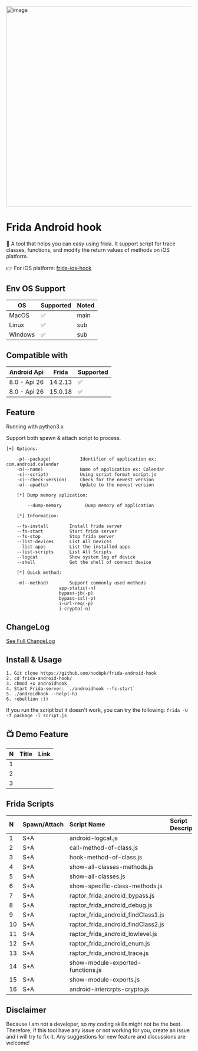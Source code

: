 <img width="544" alt="image" src="https://user-images.githubusercontent.com/31820707/108661418-60d4b500-74fe-11eb-81ed-c164df9ef4a5.png">

# Frida Android hook
📍 A tool that helps you can easy using frida. It support script for trace classes, functions, and modify the return values of methods on iOS platform.

👉 For iOS platform: [frida-ios-hook](https://github.com/noobpk/frida-ios-hook)

## Env OS Support
| OS      | Supported          | Noted   |
| ------- | ------------------ | ------- |
| MacOS   | :white_check_mark: | main	 |
| Linux   | :white_check_mark: | sub  	 |
| Windows | :white_check_mark: | sub	 |

## Compatible with
| Android Api   |  Frida   | Supported         |
| ------------- | ---------| ----------------- |
|  8.0 - Api 26 | 14.2.13  | :white_check_mark:|
|  8.0 - Api 26 | 15.0.18  | :white_check_mark:|

## Feature

Running with python3.x

Support both spawn & attach script to process.

```
[+] Options:

	-p(--package)			Identifier of application ex: com.android.calendar
	-n(--name) 				Name of application ex: Calendar
	-s(--script) 			Using script format script.js
	-c(--check-version) 	Check for the newest version
	-u(--upadte) 			Update to the newest version
	
	[*] Dump memory aplication:
	
    	--dump-memory         Dump memory of application

	[*] Information:

	--fs-install		Install frida server
	--fs-start          Start frida server
    --fs-stop           Stop frida server
    --list-devices      List All Devices
    --list-apps         List the installed apps
    --list-scripts      List All Scripts
    --logcat            Show system log of device
    --shell             Get the shell of connect device

	[*] Quick method:

	-m(--method)		Support commonly used methods
					app-static(-n)
					bypass-jb(-p)
					bypass-ssl(-p)
					i-url-req(-p)
					i-crypto(-n)
```

## ChangeLog

[See Full ChangeLog](https://github.com/noobpk/frida-android-hook/blob/master/CHANGELOG.md)

## Install & Usage

```
1. Git clone https://github.com/noobpk/frida-android-hook
2. cd frida-android-hook/
3. chmod +x androidhook
4. Start Frida-server: `./androidhook --fs-start`
5. ./androidhook --help(-h)
6. rebellion :))

```

If you run the script but it doesn't work, you can try the following:
```frida -U -f package -l script.js```

## 📺 Demo Feature

|N|Title|Link|
|:---|:---|:---|
|1||
|2||
|3||

## Frida Scripts

|N|Spawn/Attach|Script Name| Script Description|
|:---|:---|:---|:---|
|1|S+A|android-logcat.js||
|2|S+A|call-method-of-class.js||
|3|S+A|hook-method-of-class.js||
|4|S+A|show-all-classes-methods.js||
|5|S+A|show-all-classes.js||
|6|S+A|show-specific-class-methods.js||
|7|S+A|raptor_frida_android_bypass.js||
|8|S+A|raptor_frida_android_debug.js||
|9|S+A|raptor_frida_android_findClass1.js||
|10|S+A|raptor_frida_android_findClass2.js||
|11|S+A|raptor_frida_android_lowlevel.js||
|12|S+A|raptor_frida_android_enum.js||
|13|S+A|raptor_frida_android_trace.js||
|14|S+A|show-module-exported-functions.js||
|15|S+A|show-module-exports.js||
|16|S+A|android-intercrpts-crypto.js||


## Disclaimer
Because I am not a developer, so my coding skills might not be the best. Therefore, if this tool have any issue or not working for you, create an issue and i will try to fix it.
Any suggestions for new feature and discussions are welcome!


